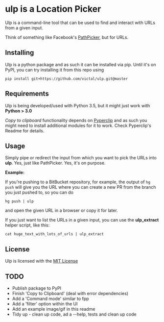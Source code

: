 # ulp is a Location Picker

Ulp is a command-line tool that can be used to find and interact with URLs from a given input. 

Think of something like Facebook's [PathPicker](https://github.com/facebook/pathpicker), but for URLs.

## Installing

Ulp is a python package and as such it can be installed via pip. Until it's on PyPI, you can try installing it from this repo using
```
pip install git+https://github.com/victal/ulp.git@master
```

## Requirements

Ulp is being developed/used with Python 3.5, but it might just work with **Python > 3.0**

*Copy to clipboard* functionality depends on [Pyperclip](https://github.com/asweigart/pyperclip) and as such you might need to install additional modules for it to work. Check Pyperclip's Readme for details.


## Usage

Simply pipe or redirect the input from which you want to pick the URLs into **ulp**. Yes, just like PathPicker. Yes, it's on purpose.

**Example:**

If you're pushing to a BitBucket repository, for example, the output of `hg push` will give you the URL where you can create a new PR from the branch you just pushed to, so you can do

```
hg push | ulp
```

and open the given URL in a browser or copy it for later.

If you just want to list the URLs in a given input, you can use the **ulp_extract** helper script, like this:

```
cat huge_text_with_lots_of_urls | ulp_extract
```

## License

Ulp is licensed with the [MIT License](https://github.com/victal/ulp/blob/master/LICENSE)

## TODO

* Publish package to PyPI
* Finish 'Copy to Clipboard' (deal with error dependencies)
* Add a 'Command mode' similar to fpp
* Add a 'filter' option within the UI
* Add an example image/gif in this readme
* Tidy up - clean up code, ad a --help, tests and clean up code
